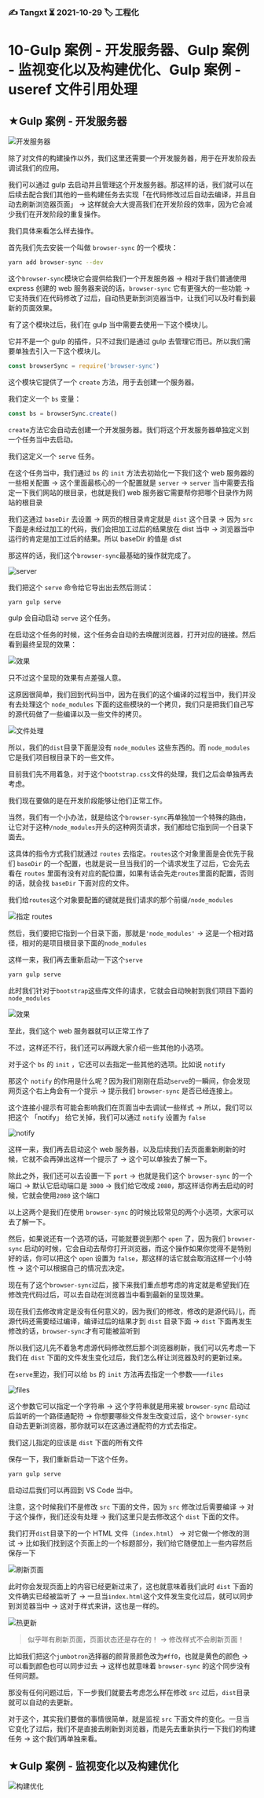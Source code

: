 ### ✍️ Tangxt ⏳ 2021-10-29 🏷️ 工程化

# 10-Gulp 案例 - 开发服务器、Gulp 案例 - 监视变化以及构建优化、Gulp 案例 - useref 文件引用处理

## ★Gulp 案例 - 开发服务器

![开发服务器](assets/img/2021-10-29-14-40-26.png)

除了对文件的构建操作以外，我们这里还需要一个开发服务器，用于在开发阶段去调试我们的应用。

我们可以通过 gulp 去启动并且管理这个开发服务器。那这样的话，我们就可以在后续去配合我们其他的一些构建任务去实现「在代码修改过后自动去编译，并且自动去刷新浏览器页面」 -> 这样就会大大提高我们在开发阶段的效率，因为它会减少我们在开发阶段的重复操作。

我们具体来看怎么样去操作。

首先我们先去安装一个叫做 `browser-sync` 的一个模块：

``` bash
yarn add browser-sync --dev
```

这个`browser-sync`模块它会提供给我们一个开发服务器 -> 相对于我们普通使用 express 创建的 web 服务器来说的话，`browser-sync` 它有更强大的一些功能 -> 它支持我们在代码修改了过后，自动热更新到浏览器当中，让我们可以及时看到最新的页面效果。

有了这个模块过后，我们在 gulp 当中需要去使用一下这个模块儿。

它并不是一个 gulp 的插件，只不过我们是通过 gulp 去管理它而已。所以我们需要单独去引入一下这个模块儿。

``` js
const browserSync = require('browser-sync')
```

这个模块它提供了一个 `create` 方法，用于去创建一个服务器。

我们定义一个 `bs` 变量：

``` js
const bs = browserSync.create()
```

`create`方法它会自动去创建一个开发服务器。我们将这个开发服务器单独定义到一个任务当中去启动。

我们这定义一个 `serve` 任务。

在这个任务当中，我们通过 `bs` 的 `init` 方法去初始化一下我们这个 web 服务器的一些相关配置 -> 这个里面最核心的一个配置就是 `server` -> `server` 当中需要去指定一下我们网站的根目录，也就是我们 web 服务器它需要帮你把哪个目录作为网站的根目录

我们这通过 `baseDir` 去设置 -> 网页的根目录肯定就是 `dist` 这个目录 -> 因为 `src` 下面是未经过加工的代码，我们会把加工过后的结果放在 dist 当中 -> 浏览器当中运行的肯定是加工过后的结果。所以 baseDir 的值是 dist 

那这样的话，我们这个`browser-sync`最基础的操作就完成了。

![server](assets/img/2021-10-29-21-43-30.png)

我们把这个 `serve` 命令给它导出出去然后测试：

``` bash
yarn gulp serve
```

gulp 会自动启动 `serve` 这个任务。

在启动这个任务的时候，这个任务会自动的去唤醒浏览器，打开对应的链接。然后看到最终呈现的效果：

![效果](assets/img/2021-10-29-21-44-20.png)

只不过这个呈现的效果有点差强人意。

这原因很简单，我们回到代码当中，因为在我们的这个编译的过程当中，我们并没有去处理这个 `node_modules` 下面的这些模块的一个拷贝，我们只是把我们自己写的源代码做了一些编译以及一些文件的拷贝。

![文件处理](assets/img/2021-10-29-21-48-02.png)

所以，我们的`dist`目录下面是没有 `node_modules` 这些东西的。而 `node_modules` 它是我们项目根目录下的一些文件。

目前我们先不用着急，对于这个`bootstrap.css`文件的处理，我们之后会单独再去考虑。

我们现在要做的是在开发阶段能够让他们正常工作。

当然，我们有一个小办法，就是给这个`browser-sync`再单独加一个特殊的路由，让它对于这种`/node_modules`开头的这种网页请求，我们都给它指到同一个目录下面去。

这具体的指令方式我们就通过 `routes` 去指定。`routes`这个对象里面是会优先于我们 `baseDir` 的一个配置，也就是说一旦当我们的一个请求发生了过后，它会先去看在 `routes` 里面有没有对应的配位置，如果有话会先走`routes`里面的配置，否则的话，就会找 `baseDir` 下面对应的文件。

我们给`routes`这个对象要配置的键就是我们请求的那个前缀`/node_modules`

![指定 routes](assets/img/2021-10-29-21-58-22.png)

然后，我们要把它指到一个目录下面，那就是`'node_modules'` -> 这是一个相对路径，相对的是项目根目录下面的`node_modules`

这样一来，我们再去重新启动一下这个`serve`

``` bash
yarn gulp serve
```

此时我们针对于`bootstrap`这些库文件的请求，它就会自动映射到我们项目下面的`node_modules`

![效果](assets/img/2021-10-29-21-59-33.png)

至此，我们这个 web 服务器就可以正常工作了

不过，这样还不行，我们还可以再跟大家介绍一些其他的小选项。

对于这个 `bs` 的 `init` ，它还可以去指定一些其他的选项。比如说 `notify`

那这个 `notify` 的作用是什么呢？因为我们刚刚在启动`serve`的一瞬间，你会发现网页这个右上角会有一个提示 -> 提示我们 `browser-sync` 是否已经连接上。

这个连接小提示有可能会影响我们在页面当中去调试一些样式 -> 所以，我们可以把这个 「notify」 给它关掉，我们可以通过 `notify` 设置为 `false`

![notify](assets/img/2021-10-29-23-42-38.png)

这样一来，我们再去启动这个 web 服务器，以及后续我们去页面重新刷新的时候，它就不会再弹出这样一个提示了 -> 这个可以单独去了解一下。

除此之外，我们还可以去设置一下 `port` -> 也就是我们这个 `browser-sync` 的一个端口 -> 默认它启动端口是 `3000` -> 我们给它改成 `2080`，那这样话你再去启动的时候，它就会使用`2080` 这个端口

以上这两个是我们在使用 `browser-sync` 的时候比较常见的两个小选项，大家可以去了解一下。

然后，如果说还有一个选项的话，可能就要说到那个 `open` 了，因为我们 `browser-sync` 启动的时候，它会自动去帮你打开浏览器，而这个操作如果你觉得不是特别好的话，你可以把这个 `open` 设置为 `false`，那这样的话它就会取消这样一个小特性 -> 这个可以根据自己的情况去决定。 

现在有了这个`browser-sync`过后，接下来我们重点想考虑的肯定就是希望我们在修改完代码过后，可以去自动在浏览器当中看到最新的呈现效果。

现在我们去修改肯定是没有任何意义的，因为我们的修改，修改的是源代码儿，而源代码还需要经过编译，编译过后的结果才到 `dist` 目录下面 -> `dist` 下面再发生修改的话，`browser-sync`才有可能被监听到

所以我们这儿先不着急考虑源代码修改然后那个浏览器刷新，我们可以先考虑一下我们在 `dist` 下面的文件发生变化过后，我们怎么样让浏览器及时的更新过来。

在`serve`里边，我们可以给 `bs` 的 `init` 方法再去指定一个参数——`files`

![files](assets/img/2021-10-30-00-02-59.png)

这个参数它可以指定一个字符串 -> 这个字符串就是用来被 `browser-sync` 启动过后监听的一个路径通配符 -> 你想要哪些文件发生改变过后，这个 `browser-sync` 自动去更新浏览器，那你就可以在这通过通配符的方式去指定。

我们这儿指定的应该是 `dist` 下面的所有文件

保存一下，我们重新启动一下这个任务。

``` bash
yarn gulp serve
```

启动过后我们可以再回到 VS Code 当中。

注意，这个时候我们不是修改 `src` 下面的文件，因为 `src` 修改过后需要编译 -> 对于这个操作，我们还没有处理 -> 我们这里只是去修改这个 `dist` 下面的文件。

我们打开`dist`目录下的一个 HTML 文件（`index.html`） -> 对它做一个修改的测试 -> 比如我们找到这个页面上的一个标题部分，我们给它随便加上一些内容然后保存一下

![刷新页面](assets/img/2021-10-30-00-00-51.png)

此时你会发现页面上的内容已经更新过来了，这也就意味着我们此时 `dist` 下面的文件确实已经被监听了 -> 一旦当`index.html`这个文件发生变化过后，就可以同步到浏览器当中 -> 这对于样式来讲，这也是一样的。

![热更新](assets/img/2021-10-29-23-57-51.png)

> 似乎咩有刷新页面，页面状态还是存在的！ -> 修改样式不会刷新页面！

比如我们把这个`jumbotron`选择器的颜背景颜色改为`#ff0`，也就是黄色的颜色 -> 可以看到颜色也可以同步过去 -> 这样也就意味着 `browser-sync` 的这个同步没有任何问题。

那没有任何问题过后，下一步我们就要去考虑怎么样在修改 `src` 过后，`dist`目录就可以自动的去更新。

对于这个，其实我们要做的事情很简单，就是监视 `src` 下面文件的变化。一旦当它变化了过后，我们不是直接去刷新到浏览器，而是先去重新执行一下我们的构建任务 -> 这个我们再单独来看。

## ★Gulp 案例 - 监视变化以及构建优化

![构建优化](assets/img/2021-10-30-00-04-39.png)